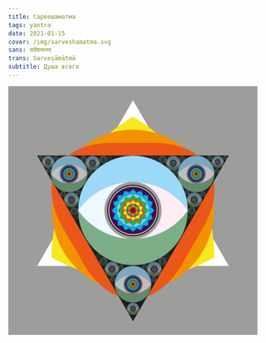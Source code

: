 ```yaml
---
title: Сарвешаматма
tags: yantra
date: 2021-01-15
cover: /img/sarveshamatma.svg
sans: सर्वेषामात्मा
trans: Sarveṣāmātmā 
subtitle: Душа всего
---
```


![](/img/sarveshamatma.svg)